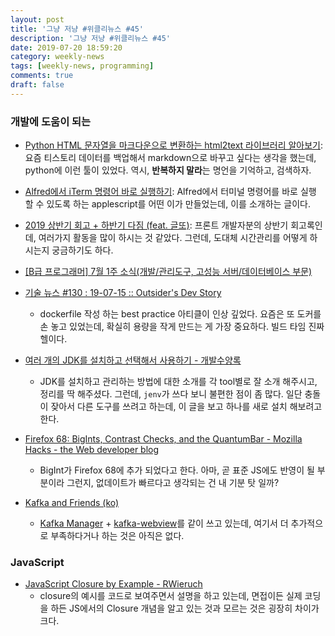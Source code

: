 ```yaml
---
layout: post
title: '그냥 저냥 #위클리뉴스 #45'
description: '그냥 저냥 #위클리뉴스 #45'
date: 2019-07-20 18:59:20
category: weekly-news
tags: [weekly-news, programming]
comments: true
draft: false
---
```


### 개발에 도움이 되는

- [Python HTML 문자열을 마크다운으로 변환하는 html2text 라이브러리 알아보기](<[https://minwook-shin.github.io/python-convert-html-to-markdown-using-html2text/](https://minwook-shin.github.io/python-convert-html-to-markdown-using-html2text/)>): 요즘 티스토리 데이터를 백업해서 markdown으로 바꾸고 싶다는 생각을 했는데, python에 이런 툴이 있었다. 역시, **반복하지 말라**는 명언을 기억하고, 검색하자.
- [Alfred에서 iTerm 명령어 바로 실행하기](<[https://nesoy.github.io/articles/2019-07/Alfred-iterm](https://nesoy.github.io/articles/2019-07/Alfred-iterm)>): Alfred에서 터미널 명령어를 바로 실행 할 수 있도록 하는 applescript를 어떤 이가 만들었는데, 이를 소개하는 글이다.
- [2019 상반기 회고 + 하반기 다짐 (feat. 글또)](<[https://feel5ny.github.io/2019/07/07/Joylog_003/](https://feel5ny.github.io/2019/07/07/Joylog_003/)>): 프론트 개발자분의 상반기 회고록인데, 여러가지 활동을 많이 하시는 것 같았다. 그런데, 도대체 시간관리를 어떻게 하시는지 궁금하기도 하다.

- [[B급 프로그래머] 7월 1주 소식(개발/관리도구, 고성능 서버/데이터베이스 부문)](http://jhrogue.blogspot.com/2019/07/b-7-1.html?utm_source=feedburner&utm_medium=feed&utm_campaign=Feed%3A+blogspot%2FASpE+%28%3F%3F%3F+vs+%3F%29)

- [기술 뉴스 #130 : 19-07-15 :: Outsider's Dev Story](https://blog.outsider.ne.kr/1454)

  - dockerfile 작성 하는 best practice 아티클이 인상 깊었다. 요즘은 또 도커를 손 놓고 있었는데, 확실히 용량을 작게 만드는 게 가장 중요하다. 빌드 타임 진짜 헬이다.

- [여러 개의 JDK를 설치하고 선택해서 사용하기 - 개발수양록](https://blog.benelog.net/installing-jdk.html)

  - JDK를 설치하고 관리하는 방법에 대한 소개를 각 tool별로 잘 소개 해주시고, 정리를 딱 해주셨다. 그런데, `jenv`가 쓰다 보니 불편한 점이 좀 많다. 일단 충돌이 잦아서 다른 도구를 쓰려고 하는데, 이 글을 보고 하나를 새로 설치 해보려고 한다.

- [Firefox 68: BigInts, Contrast Checks, and the QuantumBar - Mozilla Hacks - the Web developer blog](https://hacks.mozilla.org/2019/07/firefox-68-bigints-contrast-checks-and-the-quantumbar/)

  - BigInt가 Firefox 68에 추가 되었다고 한다. 아마, 곧 표준 JS에도 반영이 될 부분이라 그런지, 없데이트가 빠르다고 생각되는 건 내 기분 탓 일까?

- [Kafka and Friends (ko)](https://speakerdeck.com/dongjin/kafka-and-friends-ko)
  - [Kafka Manager](<[https://github.com/yahoo/kafka-manager](https://github.com/yahoo/kafka-manager)>) + [kafka-webview](<[https://github.com/SourceLabOrg/kafka-webview](https://github.com/SourceLabOrg/kafka-webview)>)를 같이 쓰고 있는데, 여기서 더 추가적으로 부족하다거나 하는 것은 아직은 없다.

### JavaScript

- [JavaScript Closure by Example - RWieruch](https://www.robinwieruch.de/javascript-closure/)
  - closure의 예시를 코드로 보여주면서 설명을 하고 있는데, 면접이든 실제 코딩을 하든 JS에서의 Closure 개념을 알고 있는 것과 모르는 것은 굉장히 차이가 크다.
